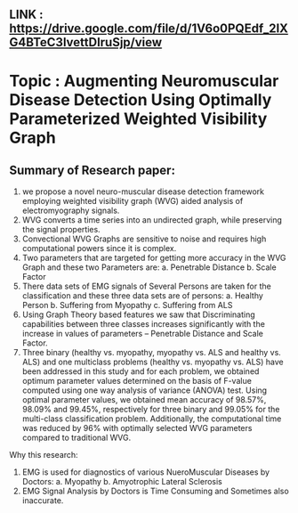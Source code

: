## LINK : https://drive.google.com/file/d/1V6o0PQEdf_2IXG4BTeC3lvettDIruSjp/view

# Topic : Augmenting Neuromuscular Disease Detection Using Optimally Parameterized Weighted  Visibility Graph

## Summary of Research paper: 
1)	we propose a novel neuro-muscular disease detection framework employing weighted visibility graph (WVG) aided analysis of electromyography signals. 
2)	WVG converts a time series into an undirected graph, while preserving the signal properties.
3)	Convectional WVG Graphs are sensitive to noise and requires high computational powers since it is complex.
4)	Two parameters that are targeted for getting more accuracy in the WVG Graph and these two Parameters are:
a.	Penetrable Distance 
b.	Scale Factor
5)	There data sets of EMG signals of Several Persons are taken for the classification and these three data sets are of persons:
a.	Healthy Person
b.	Suffering from Myopathy 
c.	Suffering from ALS 
6)	Using Graph Theory based features we saw that Discriminating capabilities between three classes increases significantly with the increase in values of parameters – Penetrable Distance and Scale Factor.
7)	Three binary (healthy vs. myopathy, myopathy vs. ALS and healthy vs. ALS) and one multiclass problems (healthy vs. myopathy vs. ALS) have been addressed in this  study and for each problem, we obtained optimum parameter values determined on the basis of F-value computed using one way analysis of variance (ANOVA) test. Using optimal parameter values, we obtained mean accuracy of 98.57%, 98.09% and 99.45%, respectively for three binary and 99.05% for the multi-class classification problem. Additionally, the computational time was reduced by 96% with optimally selected WVG parameters compared to traditional WVG.

Why this research:
1)	EMG is used for diagnostics of various NueroMuscular Diseases by Doctors:
a.	Myopathy
b.	Amyotrophic Lateral Sclerosis
2)	EMG Signal Analysis by Doctors is Time Consuming and Sometimes also inaccurate.

